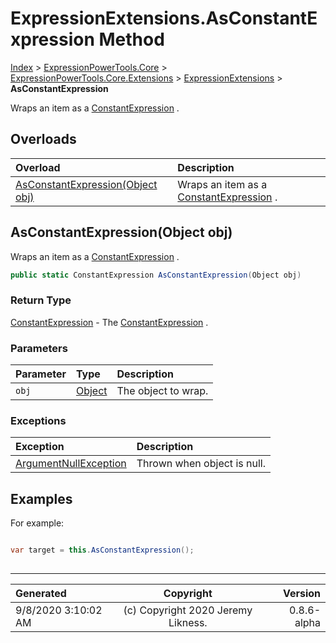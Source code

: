 ﻿# ExpressionExtensions.AsConstantExpression Method

[Index](../index.md) > [ExpressionPowerTools.Core](ExpressionPowerTools.Core.a.md) > [ExpressionPowerTools.Core.Extensions](ExpressionPowerTools.Core.Extensions.n.md) > [ExpressionExtensions](ExpressionPowerTools.Core.Extensions.ExpressionExtensions.cs.md) > **AsConstantExpression**

Wraps an item as a [ConstantExpression](https://docs.microsoft.com/dotnet/api/system.linq.expressions.constantexpression) .

## Overloads

| Overload | Description |
| :-- | :-- |
| [AsConstantExpression(Object obj)](#asconstantexpressionobject-obj) | Wraps an item as a [ConstantExpression](https://docs.microsoft.com/dotnet/api/system.linq.expressions.constantexpression) . |
## AsConstantExpression(Object obj)

Wraps an item as a [ConstantExpression](https://docs.microsoft.com/dotnet/api/system.linq.expressions.constantexpression) .

```csharp
public static ConstantExpression AsConstantExpression(Object obj)
```

### Return Type

 [ConstantExpression](https://docs.microsoft.com/dotnet/api/system.linq.expressions.constantexpression)  - The [ConstantExpression](https://docs.microsoft.com/dotnet/api/system.linq.expressions.constantexpression) .

### Parameters

| Parameter | Type | Description |
| :-- | :-- | :-- |
| `obj` | [Object](https://docs.microsoft.com/dotnet/api/system.object) | The object to wrap. |

### Exceptions

| Exception | Description |
| :-- | :-- |
| [ArgumentNullException](https://docs.microsoft.com/dotnet/api/system.argumentnullexception) | Thrown when object is null. |

## Examples

For example:

```csharp

var target = this.AsConstantExpression();
            
```


---

| Generated | Copyright | Version |
| :-- | :-: | --: |
| 9/8/2020 3:10:02 AM | (c) Copyright 2020 Jeremy Likness. | 0.8.6-alpha |
